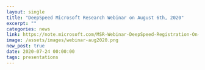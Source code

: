 ```yaml
---
layout: single
title: "DeepSpeed Microsoft Research Webinar on August 6th, 2020"
excerpt: ""
categories: news
link: https://note.microsoft.com/MSR-Webinar-DeepSpeed-Registration-On-Demand.html
image: /assets/images/webinar-aug2020.png
new_post: true
date: 2020-07-24 00:00:00
tags: presentations
---
```

